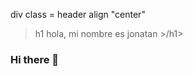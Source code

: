 div class = header align "center"
> h1 hola, mi nombre es jonatan >/h1>
<imag
src= https://giphy.com/gifs/pudgypenguins-computer-chatgpt-chat-gpt-YbXLZ6dymH758xSEbM width ="300">









### Hi there 👋

<!--
**jonatan47/jonatan47** is a ✨ _special_ ✨ repository because its `README.md` (this file) appears on your GitHub profile.

Here are some ideas to get you started:

- 🔭 I’m currently working on ...
- 🌱 I’m currently learning ...
- 👯 I’m looking to collaborate on ...
- 🤔 I’m looking for help with ...
- 💬 Ask me about ...
- 📫 How to reach me: ...
- 😄 Pronouns: ...
- ⚡ Fun fact: ...
-->
